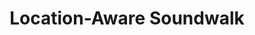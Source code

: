 ---
title: Location-Aware Soundwalk
section: editor
img:
    src: /img/graphs/graph-audiowalk.svg
    alt: Location-Aware Soundwalk
---